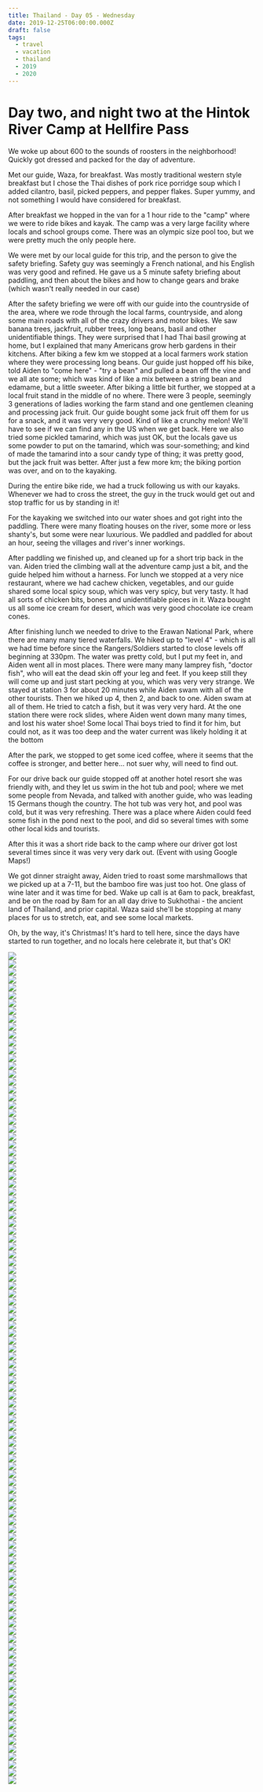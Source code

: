 ```yaml
---
title: Thailand - Day 05 - Wednesday
date: 2019-12-25T06:00:00.000Z
draft: false
tags:
  - travel
  - vacation
  - thailand
  - 2019
  - 2020
---
```


# Day two, and night two at the Hintok River Camp at Hellfire Pass

We woke up about 600 to the sounds of roosters in the neighborhood! Quickly got dressed and packed for the day of adventure.

Met our guide, Waza, for breakfast. Was mostly traditional western style breakfast but I chose the Thai dishes of pork rice porridge soup which I added cilantro, basil, picked peppers, and pepper flakes. Super yummy, and not something I would have considered for breakfast.

After breakfast we hopped in the van for a 1 hour ride to the "camp" where we were to ride bikes and kayak. The camp was a very large facility where locals and school groups come. There was an olympic size pool too, but we were pretty much the only people here.

We were met by our local guide for this trip, and the person to give the safety briefing. Safety guy was seemingly a French national, and his English was very good and refined. He gave us a 5 minute safety briefing about paddling, and then about the bikes and how to change gears and brake (which wasn't really needed in our case)

After the safety briefing we were off with our guide into the countryside of the area, where we rode through the local farms, countryside, and along some main roads with all of the crazy drivers and motor bikes. We saw banana trees, jackfruit, rubber trees, long beans, basil and other unidentifiable things. They were surprised that I had Thai basil growing at home, but I explained that many Americans grow herb gardens in their kitchens. After biking a few km we stopped at a local farmers work station where they were processing long beans. Our guide just hopped off his bike, told Aiden to "come here" - "try a bean" and pulled a bean off the vine and we all ate some; which was kind of like a mix between a string bean and edamame, but a little sweeter. After biking a little bit further, we stopped at a local fruit stand in the middle of no where. There were 3 people, seemingly 3 generations of ladies working the farm stand and one gentlemen cleaning and processing jack fruit. Our guide bought some jack fruit off them for us for a snack, and it was very very good. Kind of like a crunchy melon! We'll have to see if we can find any in the US when we get back. Here we also tried some pickled tamarind, which was just OK, but the locals gave us some powder to put on the tamarind, which was sour-something; and kind of made the tamarind into a sour candy type of thing; it was pretty good, but the jack fruit was better. After just a few more km; the biking portion was over, and on to the kayaking.

During the entire bike ride, we had a truck following us with our kayaks. Whenever we had to cross the street, the guy in the truck would get out and stop traffic for us by standing in it!

For the kayaking we switched into our water shoes and got right into the paddling. There were many floating houses on the river, some more or less shanty's, but some were near luxurious. We paddled and paddled for about an hour, seeing the villages and river's inner workings.

After paddling we finished up, and cleaned up for a short trip back in the van. Aiden tried the climbing wall at the adventure camp just a bit, and the guide helped him without a harness. For lunch we stopped at a very nice restaurant, where we had cachew chicken, vegetables, and our guide shared some local spicy soup, which was very spicy, but very tasty. It had all sorts of chicken bits, bones and unidentifiable pieces in it. Waza bought us all some ice cream for desert, which was very good chocolate ice cream cones.

After finishing lunch we needed to drive to the Erawan National Park, where there are many many tiered waterfalls. We hiked up to "level 4" - which is all we had time before since the Rangers/Soldiers started to close levels off beginning at 330pm. The water was pretty cold, but I put my feet in, and Aiden went all in most places. There were many many lamprey fish, "doctor fish", who will eat the dead skin off your leg and feet. If you keep still they will come up and just start pecking at you, which was very very strange. We stayed at station 3 for about 20 minutes while Aiden swam with all of the other tourists. Then we hiked up 4, then 2, and back to one. Aiden swam at all of them. He tried to catch a fish, but it was very very hard. At the one station there were rock slides, where Aiden went down many many times, and lost his water shoe! Some local Thai boys tried to find it for him, but could not, as it was too deep and the water current was likely holding it at the bottom

After the park, we stopped to get some iced coffee, where it seems that the coffee is stronger, and better here... not suer why, will need to find out.

For our drive back our guide stopped off at another hotel resort she was friendly with, and they let us swim in the hot tub and pool; where we met some people from Nevada, and talked with another guide, who was leading 15 Germans though the country. The hot tub was very hot, and pool was cold, but it was very refreshing. There was a place where Aiden could feed some fish in the pond next to the pool, and did so several times with some other local kids and tourists.

After this it was a short ride back to the camp where our driver got lost several times since it was very very dark out. (Event with using Google Maps!)

We got dinner straight away, Aiden tried to roast some marshmallows that we picked up at a 7-11, but the bamboo fire was just too hot. One glass of wine later and it was time for bed. Wake up call is at 6am to pack, breakfast, and be on the road by 8am for an all day drive to Sukhothai - the ancient land of Thailand, and prior capital. Waza said she'll be stopping at many places for us to stretch, eat, and see some local markets.

Oh, by the way, it's Christmas! It's hard to tell here, since the days have started to run together, and no locals here celebrate it, but that's OK!

<div id="a071d2ff3958d4c0bd46b18b6803ead40" style="display:none">
  <h3>Wheee!
</h3>
  <p>Naturl water slide!  This was the small slide.  Aiden wouldn't do the big one! Notice, no shoes anymore...
</p>
</div>

<div id="a07abd94aec3ba288cb2beaca50986d65" style="display:none">
  <h3>
</h3>
  <p>
</p>
</div>

<!-- 3 -->
<div id="b562f45372f99a86a40c1b96fa9dc32e" style="display:none">
  <h3>Long Beans, straight from the farm
</h3>
  <p>
</p>
</div>

<div id="a2ac06a8da6ae5350f90f07a0ecd53d2a" style="display:none">
  <h3>
</h3>
  <p>
</p>
</div>

<div id="c600bc62110e582c3159fa527cb0254f" style="display:none">
  <h3>
</h3>
  <p>
</p>
</div>

<div id="abdc5554cca190b429512582f7e5f804" style="display:none">
  <h3>
</h3>
  <p>
</p>
</div>


<!-- 7 -->
<div id="a4de752ec7ed8181fd363d01d1e8424ad" style="display:none">
  <h3>Traffic Jam
</h3>
  <p>Getting out of camp this morning was quite the spectacle, with an interesting traffic jam
</p>
</div>

<div id="a862b6e89c06954a3a1578cf2db7b8ad6" style="display:none">
  <h3>
</h3>
  <p>
</p>
</div>

<div id="a9352ffa2272da596663b89bf99f4562b" style="display:none">
  <h3>
</h3>
  <p>
</p>
</div>

<div id="cd60a4f6e885822baf4d4b4d5fba76e6" style="display:none">
  <h3>
</h3>
  <p>
</p>
</div>

<div id="a57b6aa7077bf02fd00512f798ce24dde" style="display:none">
  <h3>
</h3>
  <p>
</p>
</div>

<div id="c917326e4dda6d52b83e79c024aab821" style="display:none">
  <h3>
</h3>
  <p>
</p>
</div>

<div id="f3559e8595b8bc072c0057b73fe09421" style="display:none">
  <h3>
</h3>
  <p>
</p>
</div>

<div id="a467a02770e68733c7c054edd7eaabff1" style="display:none">
  <h3>
</h3>
  <p>
</p>
</div>

<div id="a5e45738dfa4fe718f3cd8c2180d0742" style="display:none">
  <h3>
</h3>
  <p>
</p>
</div>

<div id="a6a8b0337269cb9119106a0d8c7af3eb1" style="display:none">
  <h3>
</h3>
  <p>
</p>
</div>

<div id="a67cd98317cb2edc638be54e7a13fc624" style="display:none">
  <h3>
</h3>
  <p>
</p>
</div>

<div id="a674a3574deabd00f86a72234c967359e" style="display:none">
  <h3>
</h3>
  <p>
</p>
</div>

<div id="a4f2496cd90b14e2dc81537958d1860ef" style="display:none">
  <h3>
</h3>
  <p>
</p>
</div>

<div id="cadc315e5a48cd993e42ba9c4b980411" style="display:none">
  <h3>
</h3>
  <p>
</p>
</div>

<div id="de9bbbd304709fa50d5a0ff18f357426" style="display:none">
  <h3>
</h3>
  <p>
</p>
</div>

<div id="a5ba395fb56b744dcb150620242c99196" style="display:none">
  <h3>
</h3>
  <p>
</p>
</div>

<div id="b5015a7e98043de204ecb221d83af933" style="display:none">
  <h3>
</h3>
  <p>
</p>
</div>

<div id="a8cf07e281e157f9a51a41cefa64781fe" style="display:none">
  <h3>
</h3>
  <p>
</p>
</div>

<div id="bd8b942d2f61647be706693ddb34baba" style="display:none">
  <h3>
</h3>
  <p>
</p>
</div>

<div id="a02568cc375ebd35538ea1546b13a568e" style="display:none">
  <h3>
</h3>
  <p>
</p>
</div>

<div id="a4be817604b5d62f10a6dadae4074c523" style="display:none">
  <h3>
</h3>
  <p>
</p>
</div>

<div id="a65a83694ce5723fcea02053f899803e1" style="display:none">
  <h3>
</h3>
  <p>
</p>
</div>

<div id="c8d42406a16c279b4b6f1b0c872778d9" style="display:none">
  <h3>
</h3>
  <p>
</p>
</div>

<div id="e4d07725f2691d8358a66f432900f9bf" style="display:none">
  <h3>
</h3>
  <p>
</p>
</div>

<div id="a96fa39b44417e3011b0b0c7d8c89bbc3" style="display:none">
  <h3>
</h3>
  <p>
</p>
</div>

<div id="a054918b2684c0a5f2b525ce681b9a847" style="display:none">
  <h3>
</h3>
  <p>
</p>
</div>

<div id="a90a8f01c1994f20ad26115a5cd7cc4e8" style="display:none">
  <h3>
</h3>
  <p>
</p>
</div>

<div id="a5a4a6133be32b7386636fa3f9cc28973" style="display:none">
  <h3>
</h3>
  <p>
</p>
</div>

<div id="a5bf05b3fa498114622ee73cf6c21bc8b" style="display:none">
  <h3>
</h3>
  <p>
</p>
</div>

<div id="a08e9371ffa4341e70c193426e0770164" style="display:none">
  <h3>
</h3>
  <p>
</p>
</div>

<div id="b96b4d3584696aee13c4ca429787800d" style="display:none">
  <h3>
</h3>
  <p>
</p>
</div>

<div id="a20011b3ed625c58dacc57a8e647ad58f" style="display:none">
  <h3>
</h3>
  <p>
</p>
</div>

<div id="a9659d62c7b459274fa89fc7510080ba0" style="display:none">
  <h3>
</h3>
  <p>
</p>
</div>

<div id="a5892dc45c188193556e806584e01b2ec" style="display:none">
  <h3>
</h3>
  <p>
</p>
</div>

<div id="a3d62e75ae8868dfeef35f05826bf13a5" style="display:none">
  <h3>Fishing
</h3>
  <p>He never did catch one.  Him and the girl in the pic tried for at least 20 minutes.
</p>
</div>

<div id="a5d35f0107f6e0d7d5e18954579b3cd52" style="display:none">
  <h3>
</h3>
  <p>
</p>
</div>

<div id="b5b503cc406d00071d81921972708c13" style="display:none">
  <h3>
</h3>
  <p>
</p>
</div>

<div id="a64bca18058eaa799e0aae6f635e442d4" style="display:none">
  <h3>
</h3>
  <p>
</p>
</div>

<div id="a312847accec06531a55d8bf9ab0e5764" style="display:none">
  <h3>
</h3>
  <p>
</p>
</div>

<div id="a79f948a014782e0fc998556d7eba2dfc" style="display:none">
  <h3>
</h3>
  <p>
</p>
</div>

<div id="a880c0b8b31a0b599ad5f38a9be5b49ed" style="display:none">
  <h3>
</h3>
  <p>
</p>
</div>

<div id="b02759d782d6d5f3265e404382841525" style="display:none">
  <h3>
</h3>
  <p>
</p>
</div>

<div id="a24948cbf25f153d5bc29e36ec8fdd2bc" style="display:none">
  <h3>
</h3>
  <p>
</p>
</div>

<div id="a43029837174949075ee7c1cc64743bc7" style="display:none">
  <h3>Rice porridge for breakfast
</h3>
  <p>Rice, chicken, vinegar, peppers, chili powder, and herbs.  So delicious.
</p>
</div>

<div id="a62501241a8835ea4442569c4efbef0af" style="display:none">
  <h3>
</h3>
  <p>
</p>
</div>

<div id="f970f3bcf5e4c3c4bacffc902c3c9ffe" style="display:none">
  <h3>
</h3>
  <p>
</p>
</div>

<div id="a1633b68a78a5ab80eb9ca43f65ed5adf" style="display:none">
  <h3>
</h3>
  <p>
</p>
</div>

<div class="demo-gallery">
  <div id="mypicts" class="list-styled">
  <a href="https://static.bobflorian.com/thailand/day5/31.jpg" data-sub-html="#a071d2ff3958d4c0bd46b18b6803ead40"><img class="img-responsive" src="https://static.bobflorian.com/thailand/day5/thumbnail_31.jpg"><div class="demo-gallery-poster">
  <img src="/img/zoom.png">
</div></a>
  <a href="https://static.bobflorian.com/thailand/day5/59.jpg" data-sub-html="#a07abd94aec3ba288cb2beaca50986d65"><img class="img-responsive" src="https://static.bobflorian.com/thailand/day5/thumbnail_59.jpg"><div class="demo-gallery-poster">
  <img src="/img/zoom.png">
</div></a>
  <a href="https://static.bobflorian.com/thailand/day5/6.jpg" data-sub-html="#b562f45372f99a86a40c1b96fa9dc32e"><img class="img-responsive" src="https://static.bobflorian.com/thailand/day5/thumbnail_6.jpg"><div class="demo-gallery-poster">
  <img src="/img/zoom.png">
</div></a>
  <a href="https://static.bobflorian.com/thailand/day5/37.jpg" data-sub-html="#a2ac06a8da6ae5350f90f07a0ecd53d2a"><img class="img-responsive" src="https://static.bobflorian.com/thailand/day5/thumbnail_37.jpg"><div class="demo-gallery-poster">
  <img src="/img/zoom.png">
</div></a>
  <a href="https://static.bobflorian.com/thailand/day5/17.jpg" data-sub-html="#c600bc62110e582c3159fa527cb0254f"><img class="img-responsive" src="https://static.bobflorian.com/thailand/day5/thumbnail_17.jpg"><div class="demo-gallery-poster">
  <img src="/img/zoom.png">
</div></a>
  <a href="https://static.bobflorian.com/thailand/day5/46.jpg" data-sub-html="#abdc5554cca190b429512582f7e5f804"><img class="img-responsive" src="https://static.bobflorian.com/thailand/day5/thumbnail_46.jpg"><div class="demo-gallery-poster">
  <img src="/img/zoom.png">
</div></a>
  <a href="https://static.bobflorian.com/thailand/day5/27.jpg" data-sub-html="#a4de752ec7ed8181fd363d01d1e8424ad"><img class="img-responsive" src="https://static.bobflorian.com/thailand/day5/thumbnail_27.jpg"><div class="demo-gallery-poster">
  <img src="/img/zoom.png">
</div></a>
  <a href="https://static.bobflorian.com/thailand/day5/29.jpg" data-sub-html="#a862b6e89c06954a3a1578cf2db7b8ad6"><img class="img-responsive" src="https://static.bobflorian.com/thailand/day5/thumbnail_29.jpg"><div class="demo-gallery-poster">
  <img src="/img/zoom.png">
</div></a>
  <a href="https://static.bobflorian.com/thailand/day5/3.jpg" data-sub-html="#a9352ffa2272da596663b89bf99f4562b"><img class="img-responsive" src="https://static.bobflorian.com/thailand/day5/thumbnail_3.jpg"><div class="demo-gallery-poster">
  <img src="/img/zoom.png">
</div></a>
  <a href="https://static.bobflorian.com/thailand/day5/49.jpg" data-sub-html="#cd60a4f6e885822baf4d4b4d5fba76e6"><img class="img-responsive" src="https://static.bobflorian.com/thailand/day5/thumbnail_49.jpg"><div class="demo-gallery-poster">
  <img src="/img/zoom.png">
</div></a>
  <a href="https://static.bobflorian.com/thailand/day5/56.jpg" data-sub-html="#a57b6aa7077bf02fd00512f798ce24dde"><img class="img-responsive" src="https://static.bobflorian.com/thailand/day5/thumbnail_56.jpg"><div class="demo-gallery-poster">
  <img src="/img/zoom.png">
</div></a>
  <a href="https://static.bobflorian.com/thailand/day5/41.jpg" data-sub-html="#c917326e4dda6d52b83e79c024aab821"><img class="img-responsive" src="https://static.bobflorian.com/thailand/day5/thumbnail_41.jpg"><div class="demo-gallery-poster">
  <img src="/img/zoom.png">
</div></a>
  <a href="https://static.bobflorian.com/thailand/day5/13.jpg" data-sub-html="#f3559e8595b8bc072c0057b73fe09421"><img class="img-responsive" src="https://static.bobflorian.com/thailand/day5/thumbnail_13.jpg"><div class="demo-gallery-poster">
  <img src="/img/zoom.png">
</div></a>
  <a href="https://static.bobflorian.com/thailand/day5/21.jpg" data-sub-html="#a467a02770e68733c7c054edd7eaabff1"><img class="img-responsive" src="https://static.bobflorian.com/thailand/day5/thumbnail_21.jpg"><div class="demo-gallery-poster">
  <img src="/img/zoom.png">
</div></a>
  <a href="https://static.bobflorian.com/thailand/day5/50.jpg" data-sub-html="#a5e45738dfa4fe718f3cd8c2180d0742"><img class="img-responsive" src="https://static.bobflorian.com/thailand/day5/thumbnail_50.jpg"><div class="demo-gallery-poster">
  <img src="/img/zoom.png">
</div></a>
  <a href="https://static.bobflorian.com/thailand/day5/48.jpg" data-sub-html="#a6a8b0337269cb9119106a0d8c7af3eb1"><img class="img-responsive" src="https://static.bobflorian.com/thailand/day5/thumbnail_48.jpg"><div class="demo-gallery-poster">
  <img src="/img/zoom.png">
</div></a>
  <a href="https://static.bobflorian.com/thailand/day5/32.jpg" data-sub-html="#a67cd98317cb2edc638be54e7a13fc624"><img class="img-responsive" src="https://static.bobflorian.com/thailand/day5/thumbnail_32.jpg"><div class="demo-gallery-poster">
  <img src="/img/zoom.png">
</div></a>
  <a href="https://static.bobflorian.com/thailand/day5/4.jpg" data-sub-html="#a674a3574deabd00f86a72234c967359e"><img class="img-responsive" src="https://static.bobflorian.com/thailand/day5/thumbnail_4.jpg"><div class="demo-gallery-poster">
  <img src="/img/zoom.png">
</div></a>
  <a href="https://static.bobflorian.com/thailand/day5/47.jpg" data-sub-html="#a4f2496cd90b14e2dc81537958d1860ef"><img class="img-responsive" src="https://static.bobflorian.com/thailand/day5/thumbnail_47.jpg"><div class="demo-gallery-poster">
  <img src="/img/zoom.png">
</div></a>
  <a href="https://static.bobflorian.com/thailand/day5/57.jpg" data-sub-html="#cadc315e5a48cd993e42ba9c4b980411"><img class="img-responsive" src="https://static.bobflorian.com/thailand/day5/thumbnail_57.jpg"><div class="demo-gallery-poster">
  <img src="/img/zoom.png">
</div></a>
  <a href="https://static.bobflorian.com/thailand/day5/12.jpg" data-sub-html="#de9bbbd304709fa50d5a0ff18f357426"><img class="img-responsive" src="https://static.bobflorian.com/thailand/day5/thumbnail_12.jpg"><div class="demo-gallery-poster">
  <img src="/img/zoom.png">
</div></a>
  <a href="https://static.bobflorian.com/thailand/day5/42.jpg" data-sub-html="#a5ba395fb56b744dcb150620242c99196"><img class="img-responsive" src="https://static.bobflorian.com/thailand/day5/thumbnail_42.jpg"><div class="demo-gallery-poster">
  <img src="/img/zoom.png">
</div></a>
  <a href="https://static.bobflorian.com/thailand/day5/43.jpg" data-sub-html="#b5015a7e98043de204ecb221d83af933"><img class="img-responsive" src="https://static.bobflorian.com/thailand/day5/thumbnail_43.jpg"><div class="demo-gallery-poster">
  <img src="/img/zoom.png">
</div></a>
  <a href="https://static.bobflorian.com/thailand/day5/26.jpg" data-sub-html="#a8cf07e281e157f9a51a41cefa64781fe"><img class="img-responsive" src="https://static.bobflorian.com/thailand/day5/thumbnail_26.jpg"><div class="demo-gallery-poster">
  <img src="/img/zoom.png">
</div></a>
  <a href="https://static.bobflorian.com/thailand/day5/24.jpg" data-sub-html="#bd8b942d2f61647be706693ddb34baba"><img class="img-responsive" src="https://static.bobflorian.com/thailand/day5/thumbnail_24.jpg"><div class="demo-gallery-poster">
  <img src="/img/zoom.png">
</div></a>
  <a href="https://static.bobflorian.com/thailand/day5/58.jpg" data-sub-html="#a02568cc375ebd35538ea1546b13a568e"><img class="img-responsive" src="https://static.bobflorian.com/thailand/day5/thumbnail_58.jpg"><div class="demo-gallery-poster">
  <img src="/img/zoom.png">
</div></a>
  <a href="https://static.bobflorian.com/thailand/day5/15.jpg" data-sub-html="#a4be817604b5d62f10a6dadae4074c523"><img class="img-responsive" src="https://static.bobflorian.com/thailand/day5/thumbnail_15.jpg"><div class="demo-gallery-poster">
  <img src="/img/zoom.png">
</div></a>
  <a href="https://static.bobflorian.com/thailand/day5/28.jpg" data-sub-html="#a65a83694ce5723fcea02053f899803e1"><img class="img-responsive" src="https://static.bobflorian.com/thailand/day5/thumbnail_28.jpg"><div class="demo-gallery-poster">
  <img src="/img/zoom.png">
</div></a>
  <a href="https://static.bobflorian.com/thailand/day5/18.jpg" data-sub-html="#c8d42406a16c279b4b6f1b0c872778d9"><img class="img-responsive" src="https://static.bobflorian.com/thailand/day5/thumbnail_18.jpg"><div class="demo-gallery-poster">
  <img src="/img/zoom.png">
</div></a>
  <a href="https://static.bobflorian.com/thailand/day5/16.jpg" data-sub-html="#e4d07725f2691d8358a66f432900f9bf"><img class="img-responsive" src="https://static.bobflorian.com/thailand/day5/thumbnail_16.jpg"><div class="demo-gallery-poster">
  <img src="/img/zoom.png">
</div></a>
  <a href="https://static.bobflorian.com/thailand/day5/40.jpg" data-sub-html="#a96fa39b44417e3011b0b0c7d8c89bbc3"><img class="img-responsive" src="https://static.bobflorian.com/thailand/day5/thumbnail_40.jpg"><div class="demo-gallery-poster">
  <img src="/img/zoom.png">
</div></a>
  <a href="https://static.bobflorian.com/thailand/day5/14.jpg" data-sub-html="#a054918b2684c0a5f2b525ce681b9a847"><img class="img-responsive" src="https://static.bobflorian.com/thailand/day5/thumbnail_14.jpg"><div class="demo-gallery-poster">
  <img src="/img/zoom.png">
</div></a>
  <a href="https://static.bobflorian.com/thailand/day5/25.jpg" data-sub-html="#a90a8f01c1994f20ad26115a5cd7cc4e8"><img class="img-responsive" src="https://static.bobflorian.com/thailand/day5/thumbnail_25.jpg"><div class="demo-gallery-poster">
  <img src="/img/zoom.png">
</div></a>
  <a href="https://static.bobflorian.com/thailand/day5/19.jpg" data-sub-html="#a5a4a6133be32b7386636fa3f9cc28973"><img class="img-responsive" src="https://static.bobflorian.com/thailand/day5/thumbnail_19.jpg"><div class="demo-gallery-poster">
  <img src="/img/zoom.png">
</div></a>
  <a href="https://static.bobflorian.com/thailand/day5/51.jpg" data-sub-html="#a5bf05b3fa498114622ee73cf6c21bc8b"><img class="img-responsive" src="https://static.bobflorian.com/thailand/day5/thumbnail_51.jpg"><div class="demo-gallery-poster">
  <img src="/img/zoom.png">
</div></a>
  <a href="https://static.bobflorian.com/thailand/day5/23.jpg" data-sub-html="#a08e9371ffa4341e70c193426e0770164"><img class="img-responsive" src="https://static.bobflorian.com/thailand/day5/thumbnail_23.jpg"><div class="demo-gallery-poster">
  <img src="/img/zoom.png">
</div></a>
  <a href="https://static.bobflorian.com/thailand/day5/38.jpg" data-sub-html="#b96b4d3584696aee13c4ca429787800d"><img class="img-responsive" src="https://static.bobflorian.com/thailand/day5/thumbnail_38.jpg"><div class="demo-gallery-poster">
  <img src="/img/zoom.png">
</div></a>
  <a href="https://static.bobflorian.com/thailand/day5/55.jpg" data-sub-html="#a20011b3ed625c58dacc57a8e647ad58f"><img class="img-responsive" src="https://static.bobflorian.com/thailand/day5/thumbnail_55.jpg"><div class="demo-gallery-poster">
  <img src="/img/zoom.png">
</div></a>
  <a href="https://static.bobflorian.com/thailand/day5/52.jpg" data-sub-html="#a9659d62c7b459274fa89fc7510080ba0"><img class="img-responsive" src="https://static.bobflorian.com/thailand/day5/thumbnail_52.jpg"><div class="demo-gallery-poster">
  <img src="/img/zoom.png">
</div></a>
  <a href="https://static.bobflorian.com/thailand/day5/60.jpg" data-sub-html="#a5892dc45c188193556e806584e01b2ec"><img class="img-responsive" src="https://static.bobflorian.com/thailand/day5/thumbnail_60.jpg"><div class="demo-gallery-poster">
  <img src="/img/zoom.png">
</div></a>
  <a href="https://static.bobflorian.com/thailand/day5/53.jpg" data-sub-html="#a3d62e75ae8868dfeef35f05826bf13a5"><img class="img-responsive" src="https://static.bobflorian.com/thailand/day5/thumbnail_53.jpg"><div class="demo-gallery-poster">
  <img src="/img/zoom.png">
</div></a>
  <a href="https://static.bobflorian.com/thailand/day5/33.jpg" data-sub-html="#a5d35f0107f6e0d7d5e18954579b3cd52"><img class="img-responsive" src="https://static.bobflorian.com/thailand/day5/thumbnail_33.jpg"><div class="demo-gallery-poster">
  <img src="/img/zoom.png">
</div></a>
  <a href="https://static.bobflorian.com/thailand/day5/35.jpg" data-sub-html="#b5b503cc406d00071d81921972708c13"><img class="img-responsive" src="https://static.bobflorian.com/thailand/day5/thumbnail_35.jpg"><div class="demo-gallery-poster">
  <img src="/img/zoom.png">
</div></a>
  <a href="https://static.bobflorian.com/thailand/day5/20.jpg" data-sub-html="#a64bca18058eaa799e0aae6f635e442d4"><img class="img-responsive" src="https://static.bobflorian.com/thailand/day5/thumbnail_20.jpg"><div class="demo-gallery-poster">
  <img src="/img/zoom.png">
</div></a>
  <a href="https://static.bobflorian.com/thailand/day5/36.jpg" data-sub-html="#a312847accec06531a55d8bf9ab0e5764"><img class="img-responsive" src="https://static.bobflorian.com/thailand/day5/thumbnail_36.jpg"><div class="demo-gallery-poster">
  <img src="/img/zoom.png">
</div></a>
  <a href="https://static.bobflorian.com/thailand/day5/34.jpg" data-sub-html="#a79f948a014782e0fc998556d7eba2dfc"><img class="img-responsive" src="https://static.bobflorian.com/thailand/day5/thumbnail_34.jpg"><div class="demo-gallery-poster">
  <img src="/img/zoom.png">
</div></a>
  <a href="https://static.bobflorian.com/thailand/day5/30.jpg" data-sub-html="#a880c0b8b31a0b599ad5f38a9be5b49ed"><img class="img-responsive" src="https://static.bobflorian.com/thailand/day5/thumbnail_30.jpg"><div class="demo-gallery-poster">
  <img src="/img/zoom.png">
</div></a>
  <a href="https://static.bobflorian.com/thailand/day5/11.jpg" data-sub-html="#b02759d782d6d5f3265e404382841525"><img class="img-responsive" src="https://static.bobflorian.com/thailand/day5/thumbnail_11.jpg"><div class="demo-gallery-poster">
  <img src="/img/zoom.png">
</div></a>
  <a href="https://static.bobflorian.com/thailand/day5/39.jpg" data-sub-html="#a24948cbf25f153d5bc29e36ec8fdd2bc"><img class="img-responsive" src="https://static.bobflorian.com/thailand/day5/thumbnail_39.jpg"><div class="demo-gallery-poster">
  <img src="/img/zoom.png">
</div></a>
  <a href="https://static.bobflorian.com/thailand/day5/54.jpg" data-sub-html="#a43029837174949075ee7c1cc64743bc7"><img class="img-responsive" src="https://static.bobflorian.com/thailand/day5/thumbnail_54.jpg"><div class="demo-gallery-poster">
  <img src="/img/zoom.png">
</div></a>
  <a href="https://static.bobflorian.com/thailand/day5/44.jpg" data-sub-html="#a62501241a8835ea4442569c4efbef0af"><img class="img-responsive" src="https://static.bobflorian.com/thailand/day5/thumbnail_44.jpg"><div class="demo-gallery-poster">
  <img src="/img/zoom.png">
</div></a>
  <a href="https://static.bobflorian.com/thailand/day5/22.jpg" data-sub-html="#f970f3bcf5e4c3c4bacffc902c3c9ffe"><img class="img-responsive" src="https://static.bobflorian.com/thailand/day5/thumbnail_22.jpg"><div class="demo-gallery-poster">
  <img src="/img/zoom.png">
</div></a>
  <a href="https://static.bobflorian.com/thailand/day5/45.jpg" data-sub-html="#a1633b68a78a5ab80eb9ca43f65ed5adf"><img class="img-responsive" src="https://static.bobflorian.com/thailand/day5/thumbnail_45.jpg"><div class="demo-gallery-poster">
  <img src="/img/zoom.png">
</div></a>
</div>
</div>

<script type="text/javascript">

    lightGallery(document.getElementById('mypicts'), {
    thumbnail:true,
    download:false
});

    $('#mypicts').justifiedGallery({
    rowHeight : 100,
    lastRow : 'nojustify',
    margins : 20
    });

</script>

